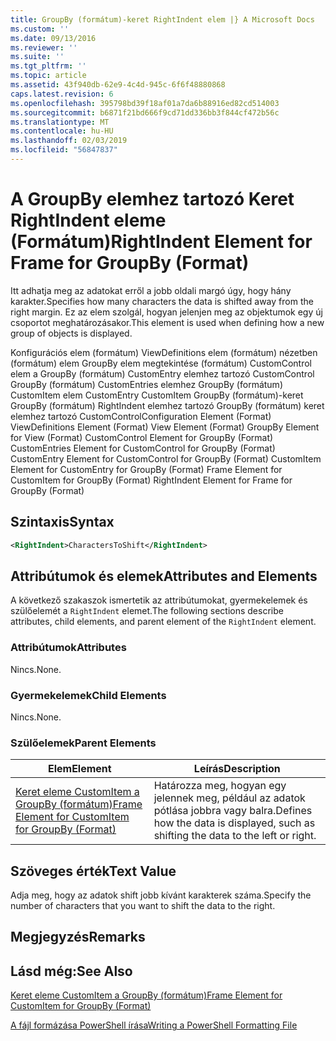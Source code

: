 ```yaml
---
title: GroupBy (formátum)-keret RightIndent elem |} A Microsoft Docs
ms.custom: ''
ms.date: 09/13/2016
ms.reviewer: ''
ms.suite: ''
ms.tgt_pltfrm: ''
ms.topic: article
ms.assetid: 43f940db-62e9-4c4d-945c-6f6f48880868
caps.latest.revision: 6
ms.openlocfilehash: 395798bd39f18af01a7da6b88916ed82cd514003
ms.sourcegitcommit: b6871f21bd666f9cd71dd336bb3f844cf472b56c
ms.translationtype: MT
ms.contentlocale: hu-HU
ms.lasthandoff: 02/03/2019
ms.locfileid: "56847837"
---
```

# <a name="rightindent-element-for-frame-for-groupby-format"></a><span data-ttu-id="c347f-102">A GroupBy elemhez tartozó Keret RightIndent eleme (Formátum)</span><span class="sxs-lookup"><span data-stu-id="c347f-102">RightIndent Element for Frame for GroupBy (Format)</span></span>

<span data-ttu-id="c347f-103">Itt adhatja meg az adatokat erről a jobb oldali margó úgy, hogy hány karakter.</span><span class="sxs-lookup"><span data-stu-id="c347f-103">Specifies how many characters the data is shifted away from the right margin.</span></span> <span data-ttu-id="c347f-104">Ez az elem szolgál, hogyan jelenjen meg az objektumok egy új csoportot meghatározásakor.</span><span class="sxs-lookup"><span data-stu-id="c347f-104">This element is used when defining how a new group of objects is displayed.</span></span>

<span data-ttu-id="c347f-105">Konfigurációs elem (formátum) ViewDefinitions elem (formátum) nézetben (formátum) elem GroupBy elem megtekintése (formátum) CustomControl elem a GroupBy (formátum) CustomEntry elemhez tartozó CustomControl GroupBy (formátum) CustomEntries elemhez GroupBy (formátum) CustomItem elem CustomEntry CustomItem GroupBy (formátum)-keret GroupBy (formátum) RightIndent elemhez tartozó GroupBy (formátum) keret elemhez tartozó CustomControl</span><span class="sxs-lookup"><span data-stu-id="c347f-105">Configuration Element (Format) ViewDefinitions Element (Format) View Element (Format) GroupBy Element for View (Format) CustomControl Element for GroupBy (Format) CustomEntries Element for CustomControl for GroupBy (Format) CustomEntry Element for CustomControl for GroupBy (Format) CustomItem Element for CustomEntry for GroupBy (Format) Frame Element for CustomItem for GroupBy (Format) RightIndent Element for Frame for GroupBy (Format)</span></span>

## <a name="syntax"></a><span data-ttu-id="c347f-106">Szintaxis</span><span class="sxs-lookup"><span data-stu-id="c347f-106">Syntax</span></span>

```xml
<RightIndent>CharactersToShift</RightIndent>
```

## <a name="attributes-and-elements"></a><span data-ttu-id="c347f-107">Attribútumok és elemek</span><span class="sxs-lookup"><span data-stu-id="c347f-107">Attributes and Elements</span></span>

<span data-ttu-id="c347f-108">A következő szakaszok ismertetik az attribútumokat, gyermekelemek és szülőelemét a `RightIndent` elemet.</span><span class="sxs-lookup"><span data-stu-id="c347f-108">The following sections describe attributes, child elements, and parent element of the `RightIndent` element.</span></span>

### <a name="attributes"></a><span data-ttu-id="c347f-109">Attribútumok</span><span class="sxs-lookup"><span data-stu-id="c347f-109">Attributes</span></span>

<span data-ttu-id="c347f-110">Nincs.</span><span class="sxs-lookup"><span data-stu-id="c347f-110">None.</span></span>

### <a name="child-elements"></a><span data-ttu-id="c347f-111">Gyermekelemek</span><span class="sxs-lookup"><span data-stu-id="c347f-111">Child Elements</span></span>

<span data-ttu-id="c347f-112">Nincs.</span><span class="sxs-lookup"><span data-stu-id="c347f-112">None.</span></span>

### <a name="parent-elements"></a><span data-ttu-id="c347f-113">Szülőelemek</span><span class="sxs-lookup"><span data-stu-id="c347f-113">Parent Elements</span></span>

|<span data-ttu-id="c347f-114">Elem</span><span class="sxs-lookup"><span data-stu-id="c347f-114">Element</span></span>|<span data-ttu-id="c347f-115">Leírás</span><span class="sxs-lookup"><span data-stu-id="c347f-115">Description</span></span>|
|-------------|-----------------|
|[<span data-ttu-id="c347f-116">Keret eleme CustomItem a GroupBy (formátum)</span><span class="sxs-lookup"><span data-stu-id="c347f-116">Frame Element for CustomItem for GroupBy (Format)</span></span>](./frame-element-for-customitem-for-groupby-format.md)|<span data-ttu-id="c347f-117">Határozza meg, hogyan egy jelennek meg, például az adatok pótlása jobbra vagy balra.</span><span class="sxs-lookup"><span data-stu-id="c347f-117">Defines how the data is displayed, such as shifting the data to the left or right.</span></span>|

## <a name="text-value"></a><span data-ttu-id="c347f-118">Szöveges érték</span><span class="sxs-lookup"><span data-stu-id="c347f-118">Text Value</span></span>

<span data-ttu-id="c347f-119">Adja meg, hogy az adatok shift jobb kívánt karakterek száma.</span><span class="sxs-lookup"><span data-stu-id="c347f-119">Specify the number of characters that you want to shift the data to the right.</span></span>

## <a name="remarks"></a><span data-ttu-id="c347f-120">Megjegyzés</span><span class="sxs-lookup"><span data-stu-id="c347f-120">Remarks</span></span>

## <a name="see-also"></a><span data-ttu-id="c347f-121">Lásd még:</span><span class="sxs-lookup"><span data-stu-id="c347f-121">See Also</span></span>

[<span data-ttu-id="c347f-122">Keret eleme CustomItem a GroupBy (formátum)</span><span class="sxs-lookup"><span data-stu-id="c347f-122">Frame Element for CustomItem for GroupBy (Format)</span></span>](./frame-element-for-customitem-for-groupby-format.md)

[<span data-ttu-id="c347f-123">A fájl formázása PowerShell írása</span><span class="sxs-lookup"><span data-stu-id="c347f-123">Writing a PowerShell Formatting File</span></span>](./writing-a-powershell-formatting-file.md)

